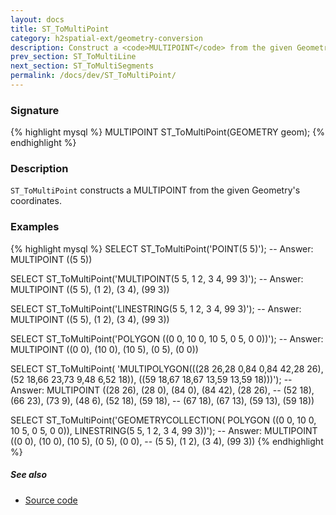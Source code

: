 ```yaml
---
layout: docs
title: ST_ToMultiPoint
category: h2spatial-ext/geometry-conversion
description: Construct a <code>MULTIPOINT</code> from the given Geometry's coordinates
prev_section: ST_ToMultiLine
next_section: ST_ToMultiSegments
permalink: /docs/dev/ST_ToMultiPoint/
---
```


### Signature

{% highlight mysql %}
MULTIPOINT ST_ToMultiPoint(GEOMETRY geom);
{% endhighlight %}

### Description
`ST_ToMultiPoint` constructs a MULTIPOINT from the given Geometry's coordinates.

### Examples

{% highlight mysql %}
SELECT ST_ToMultiPoint('POINT(5 5)');
-- Answer: MULTIPOINT ((5 5))

SELECT ST_ToMultiPoint('MULTIPOINT(5 5, 1 2, 3 4, 99 3)');
-- Answer: MULTIPOINT ((5 5), (1 2), (3 4), (99 3))

SELECT ST_ToMultiPoint('LINESTRING(5 5, 1 2, 3 4, 99 3)');
-- Answer: MULTIPOINT ((5 5), (1 2), (3 4), (99 3))

SELECT ST_ToMultiPoint('POLYGON ((0 0, 10 0, 10 5, 0 5, 0 0))');
-- Answer: MULTIPOINT ((0 0), (10 0), (10 5), (0 5), (0 0))

SELECT ST_ToMultiPoint(
    'MULTIPOLYGON(((28 26,28 0,84 0,84 42,28 26),
    (52 18,66 23,73 9,48 6,52 18)), 
    ((59 18,67 18,67 13,59 13,59 18)))');
-- Answer: MULTIPOINT ((28 26), (28 0), (84 0), (84 42), (28 26), 
--         (52 18), (66 23), (73 9), (48 6), (52 18), (59 18), 
--         (67 18), (67 13), (59 13), (59 18))

SELECT ST_ToMultiPoint('GEOMETRYCOLLECTION(
    POLYGON ((0 0, 10 0, 10 5, 0 5, 0 0)), 
    LINESTRING(5 5, 1 2, 3 4, 99 3))');
--  Answer: MULTIPOINT ((0 0), (10 0), (10 5), (0 5), (0 0), 
--          (5 5), (1 2), (3 4), (99 3))
{% endhighlight %}

##### See also

* <a href="https://github.com/irstv/H2GIS/blob/master/h2spatial-ext/src/main/java/org/h2gis/h2spatialext/function/spatial/convert/ST_ToMultiPoint.java" target="_blank">Source code</a>
